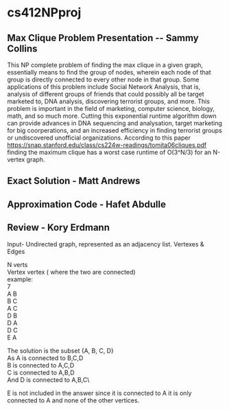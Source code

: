 # cs412NPproj

## Max Clique Problem Presentation -- Sammy Collins
This NP complete problem of finding the max clique in a given graph, essentially means to find the group of nodes, wherein each node of that group is directly connected to every other node in that group. Some applications of this problem include Social Network Analysis, that is, analysis of different groups of friends that could possibly all be target marketed to, DNA analysis, discovering terrorist groups, and more. This problem is important in the field of marketing, computer science, biology, math, and so much more. Cutting this exponential runtime algorithm down can provide advances in DNA sequencing and analysation, target marketing for big coorperations, and an increased efficiency in finding terrorist groups or undiscovered unofficial organizations. According to this paper https://snap.stanford.edu/class/cs224w-readings/tomita06cliques.pdf finding the maximum clique has a worst case runtime of O(3^N/3) for an N-vertex graph.
## Exact Solution - Matt Andrews
## Approximation Code - Hafet Abdulle
## Review - Kory Erdmann

Input- Undirected graph, represented as an adjacency list. Vertexes & Edges

N verts  
Vertex vertex ( where the two are connected)\
example:\
7\
A B\
B C\
A C\
D B\
D A\
D C\
E A  

The solution is the subset {A, B, C, D}\
As A is connected to B,C,D \
B is connected to A,C,D\
C is connected to A,B,D\
And D is connected to A,B,C\

E is not included in the answer since it is connected to A it is only connected to A and none of the other vertices.


